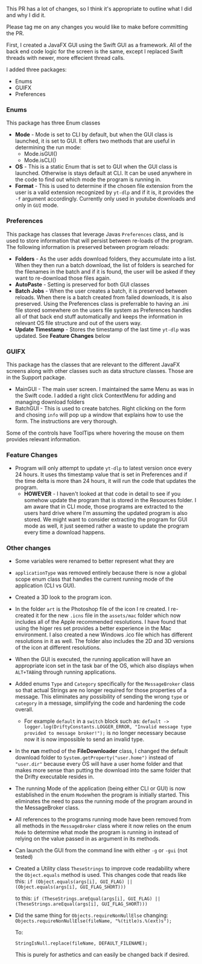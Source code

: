 This PR has a lot of changes, so I think it's appropriate to outline what I did and why I did it. 

Please tag me on any changes you would like to make before committing the PR.

First, I created a JavaFX GUI using the Swift GUI as a framework. All of the back end code logic for the screen is the same, except I replaced Swift threads with newer, more effecient thread calls.

I added three packages:

* Enums
* GUIFX
* Preferences

### Enums
This package has three Enum classes

* <b>Mode</b> - Mode is set to CLI by default, but when the GUI class is launched, it is set to GUI. It offers two methods that are useful in determining the run mode:
	* Mode.isGUI()
	* Mode.isCLI()
* <b>OS</b> - This is a static Enum that is set to GUI when the GUI class is launched. Otherwise is stays default at CLI. It can be used anywhere in the code to find out which mode the program is running in.
* <b>Format</b> - This is used to determine if the chosen file extension from the user is a valid extension recognized by `yt-dlp` and if it is, it provides the `-f` argument accordingly. Currently only used in youtube downloads and only in `GUI` mode.

### Preferences
This package has classes that leverage Javas `Preferences` class, and is used to store information that will persist between re-loads of the program. The following information is preserved between program reloads:

* <b>Folders</b> - As the user adds download folders, they accumulate into a list. When they then run a batch download, the list of folders is searched for the filenames in the batch and if it is found, the user will be asked if they want to re-download those files again.
* <b>AutoPaste</b> - Setting is preserved for both GUI classes
* <b>Batch Jobs</b> - When the user creates a batch, it is preserved between reloads. When there is a batch created from failed downloads, it is also preserved.
Using the Preferences class is preferrable to having an .ini file stored somewhere on the users file system as Preferences handles all of that back end stuff automatically and keeps the information in relevant OS file structure and out of the users way.
* <b>Update Timestamp</b> - Stores the timestamp of the last time `yt-dlp` was updated. See <b>Feature Changes</b> below

### GUIFX
This package has the classes that are relevant to the different JavaFX screens along with other classes such as data structure classes. Those are in the Support package.

* MainGUI - The main user screen. I maintained the same Menu as was in the Swift code. I added a right click ContextMenu for adding and managing download folders
* BatchGUI - This is used to create batches. Right clicking on the form and chosing `info` will pop up a window that explains how to use the form. The instructions are very thorough.

Some of the controls have ToolTips where hovering the mouse on them provides relevant information.

### Feature Changes
* Program will only attempt to update `yt-dlp` to latest version once every 24 hours. It uses ths timestamp value that is set in Preferences and if the time delta is more than 24 hours, it will run the code that updates the program.
	* <b>HOWEVER</b> - I haven't looked at that code in detail to see if you somehow update the program that is stored in the Resources folder. I am aware that in CLI mode, those programs are extracted to the users hard drive where I'm assuming the updated program is also stored. We might want to consider extracting the program for GUI mode as well, it just seemed rather a waste to update the program every time a download happens.

### Other changes
* Some variables were renamed to better represent what they are
* `applicationType` was removed entirely because there is now a global scope enum class that handles the current running mode of the application (CLI vs GUI).
* Created a 3D look to the program icon.
* In the folder `art` is the Photoshop file of the icon I re created. I re-created it for the new `.icns` file in the `assets/mac` folder which now includes all of the Apple recommended resolutions. I have found that using the higer res set provides a better experience in the Mac environment. I also created a new Windows .ico file which has different resolutions in it as well. The folder also includes the 2D and 3D versions of the icon at different resolutions.
* When the GUI is executed, the running application will have an appropriate icon set in the task bar of the OS, which also displays when `ALT+TAB`ing through running applications.
* Added enums `Type` and `Category` specifically for the `MessageBroker` class so that actual Strings are no longer required for those properties of a message. This eliminates any possibility of sending the wrong `type` or `category` in a message, simplifying the code and hardening the code overall.
	* For example `default` in a `switch` block such as: `default -> logger.log(DriftyConstants.LOGGER_ERROR, "Invalid message type provided to message broker!");` is no longer necessary because now it is now impossible to send an invalid type.
* In the <b>run</b> method of the <b>FileDownloader</b> class, I changed the default download folder to `System.getProperty("user.home")` instead of `"user.dir"` because every OS will have a user home folder and that makes more sense than putting the download into the same folder that the Drifty executable resides in. 
* The running Mode of the application (being either CLI or GUI) is now established in the enum `Mode`when the program is initially started. This eliminates the need to pass the running mode of the program around in the MessageBroker class.
* All references to the programs running mode have been removed from all methods in the `MessageBroker` class where it now relies on the enum `Mode` to determine what mode the program is running in instead of relying on the value passed in as argument in its methods.
* Can launch the GUI from the command line with either `-g` or `-gui` (not tested)
* Created a Utility class `TheseStrings` to improve code readability where the `Object.equals` method is used. This changes code that reads like this:
	`if (Object.equals(args[i], GUI_FLAG) || (Object.equals(args[i], GUI_FLAG_SHORT)))`
	
	to this:
	`if (TheseStrings.areEqual(args[i], GUI_FLAG) || (TheseStrings.areEqual(args[i], GUI_FLAG_SHORT)))`
	
* Did the same thing for `Objects.requireNonNullElse` changing:
	`Objects.requireNonNullElse(fileName, "%(title)s.%(ext)s");`	
	
	To:
	
	`StringIsNull.replace(fileName, DEFAULT_FILENAME);` 
	
	This is purely for asthetics and can easily be changed back if desired.
